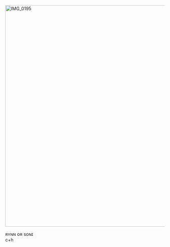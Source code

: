    <img align="middle" width="700" height="700" alt="IMG_0195" src="https://github.com/user-attachments/assets/23cc66bb-a0f5-495c-8df7-83217595d3a4" />

 ʀʏɴɴ ᴏʀ sᴏɴɪ       
 c+h 
